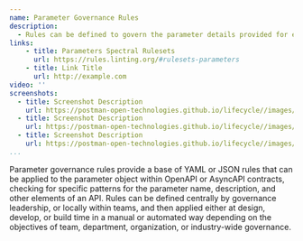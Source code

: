 ```yaml
---
name: Parameter Governance Rules
description: 
  - Rules can be defined to govern the parameter details provided for each API, leveraging the parameter object for OpenAPI or AsyncAPI contracts, but then apply specific ruling looking for common patterns to be present like the parameter name and description meeting specific guidelines regarding what is expected of a parameter.
links:
    - title: Parameters Spectral Rulesets
      url: https://rules.linting.org/#rulesets-parameters    
    - title: Link Title
      url: http://example.com                   
video: ''
screenshots:
  - title: Screenshot Description
    url: https://postman-open-technologies.github.io/lifecycle//images/postman-screenshot.png          
  - title: Screenshot Description
    url: https://postman-open-technologies.github.io/lifecycle//images/postman-screenshot.png  
  - title: Screenshot Description
    url: https://postman-open-technologies.github.io/lifecycle//images/postman-screenshot.png    
...
```

Parameter governance rules provide a base of YAML or JSON rules that can be applied to the parameter object within OpenAPI or AsyncAPI contracts, checking for specific patterns for the parameter name, description, and other elements of an API. Rules can be defined centrally by governance leadership, or locally within teams, and then applied either at design, develop, or build time in a manual or automated way depending on the objectives of team, department, organization, or industry-wide governance.